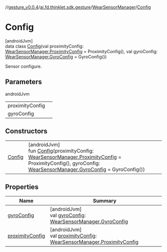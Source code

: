 //[gesture_v0.0.4](../../../../index.md)/[ai.fd.thinklet.sdk.gesture](../../index.md)/[WearSensorManager](../index.md)/[Config](index.md)

# Config

[androidJvm]\
data class [Config](index.md)(val proximityConfig: [WearSensorManager.ProximityConfig](../-proximity-config/index.md) = ProximityConfig(), val gyroConfig: [WearSensorManager.GyroConfig](../-gyro-config/index.md) = GyroConfig())

Sensor configure.

## Parameters

androidJvm

| | |
|---|---|
| proximityConfig |  |
| gyroConfig |  |

## Constructors

| | |
|---|---|
| [Config](-config.md) | [androidJvm]<br>fun [Config](-config.md)(proximityConfig: [WearSensorManager.ProximityConfig](../-proximity-config/index.md) = ProximityConfig(), gyroConfig: [WearSensorManager.GyroConfig](../-gyro-config/index.md) = GyroConfig()) |

## Properties

| Name | Summary |
|---|---|
| [gyroConfig](gyro-config.md) | [androidJvm]<br>val [gyroConfig](gyro-config.md): [WearSensorManager.GyroConfig](../-gyro-config/index.md) |
| [proximityConfig](proximity-config.md) | [androidJvm]<br>val [proximityConfig](proximity-config.md): [WearSensorManager.ProximityConfig](../-proximity-config/index.md) |
